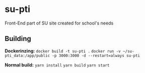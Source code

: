# su-pti
Front-End part of SU site created for school's needs 


## Building

**Dockerinzing:**
`docker build -t su-pti .`
`docker run -v ~/su-pti_data:/app/public -p 3000:3000 -d --restart=always su-pti`

**Normal build:**
`yarn install`
`yarn build`
`yarn start`